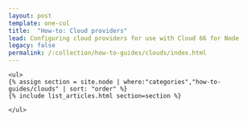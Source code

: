 ```yaml
---
layout: post
template: one-col
title:  "How-to: Cloud providers"
lead: Configuring cloud providers for use with Cloud 66 for Node
legacy: false
permalink: /:collection/how-to-guides/clouds/index.html
---
```


<div class="Toc Toc--howto">

    <ul>
    {% assign section = site.node | where:"categories","how-to-guides/clouds" | sort: "order" %}
    {% include list_articles.html section=section %}
    
    </ul>

  </div><!--/.Toc-->


